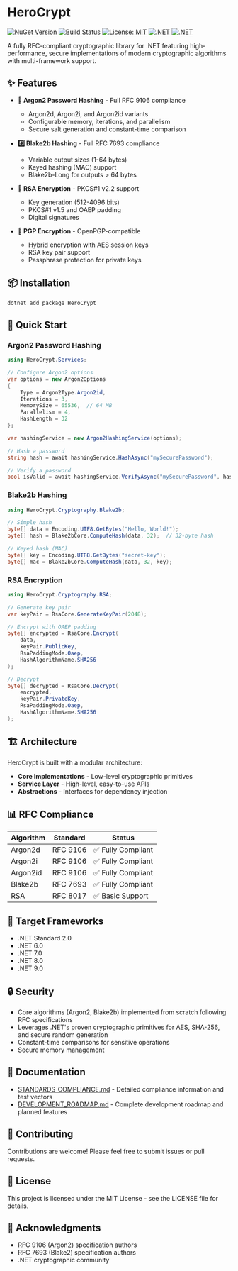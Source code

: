 # HeroCrypt

[![NuGet Version](https://img.shields.io/nuget/v/HeroCrypt.svg)](https://www.nuget.org/packages/HeroCrypt/)
[![Build Status](https://github.com/BeingCiteable/HeroCrypt/workflows/Build%20Pipeline/badge.svg)](https://github.com/BeingCiteable/HeroCrypt/actions)
[![License: MIT](https://img.shields.io/badge/License-MIT-yellow.svg)](https://opensource.org/licenses/MIT)
[![.NET](https://img.shields.io/badge/.NET%20Standard-2.0-blue)](https://dotnet.microsoft.com/download)
[![.NET](https://img.shields.io/badge/.NET-6.0%20|%207.0%20|%208.0%20|%209.0-blue)](https://dotnet.microsoft.com/download)

A fully RFC-compliant cryptographic library for .NET featuring high-performance, secure implementations of modern cryptographic algorithms with multi-framework support.

## ✨ Features

- **🔐 Argon2 Password Hashing** - Full RFC 9106 compliance
  - Argon2d, Argon2i, and Argon2id variants
  - Configurable memory, iterations, and parallelism
  - Secure salt generation and constant-time comparison
  
- **#️⃣ Blake2b Hashing** - Full RFC 7693 compliance
  - Variable output sizes (1-64 bytes)
  - Keyed hashing (MAC) support
  - Blake2b-Long for outputs > 64 bytes

- **🔑 RSA Encryption** - PKCS#1 v2.2 support
  - Key generation (512-4096 bits)
  - PKCS#1 v1.5 and OAEP padding
  - Digital signatures

- **📧 PGP Encryption** - OpenPGP-compatible
  - Hybrid encryption with AES session keys
  - RSA key pair support
  - Passphrase protection for private keys

## 📦 Installation

```bash
dotnet add package HeroCrypt
```

## 🚀 Quick Start

### Argon2 Password Hashing

```csharp
using HeroCrypt.Services;

// Configure Argon2 options
var options = new Argon2Options
{
    Type = Argon2Type.Argon2id,
    Iterations = 3,
    MemorySize = 65536,  // 64 MB
    Parallelism = 4,
    HashLength = 32
};

var hashingService = new Argon2HashingService(options);

// Hash a password
string hash = await hashingService.HashAsync("mySecurePassword");

// Verify a password
bool isValid = await hashingService.VerifyAsync("mySecurePassword", hash);
```

### Blake2b Hashing

```csharp
using HeroCrypt.Cryptography.Blake2b;

// Simple hash
byte[] data = Encoding.UTF8.GetBytes("Hello, World!");
byte[] hash = Blake2bCore.ComputeHash(data, 32);  // 32-byte hash

// Keyed hash (MAC)
byte[] key = Encoding.UTF8.GetBytes("secret-key");
byte[] mac = Blake2bCore.ComputeHash(data, 32, key);
```

### RSA Encryption

```csharp
using HeroCrypt.Cryptography.RSA;

// Generate key pair
var keyPair = RsaCore.GenerateKeyPair(2048);

// Encrypt with OAEP padding
byte[] encrypted = RsaCore.Encrypt(
    data, 
    keyPair.PublicKey, 
    RsaPaddingMode.Oaep, 
    HashAlgorithmName.SHA256
);

// Decrypt
byte[] decrypted = RsaCore.Decrypt(
    encrypted, 
    keyPair.PrivateKey, 
    RsaPaddingMode.Oaep, 
    HashAlgorithmName.SHA256
);
```

## 🏗️ Architecture

HeroCrypt is built with a modular architecture:

- **Core Implementations** - Low-level cryptographic primitives
- **Service Layer** - High-level, easy-to-use APIs
- **Abstractions** - Interfaces for dependency injection

## 📊 RFC Compliance

| Algorithm | Standard | Status |
|-----------|----------|--------|
| Argon2d   | RFC 9106 | ✅ Fully Compliant |
| Argon2i   | RFC 9106 | ✅ Fully Compliant |
| Argon2id  | RFC 9106 | ✅ Fully Compliant |
| Blake2b   | RFC 7693 | ✅ Fully Compliant |
| RSA       | RFC 8017 | ✅ Basic Support |

## 🎯 Target Frameworks

- .NET Standard 2.0
- .NET 6.0
- .NET 7.0
- .NET 8.0
- .NET 9.0

## 🔒 Security

- Core algorithms (Argon2, Blake2b) implemented from scratch following RFC specifications
- Leverages .NET's proven cryptographic primitives for AES, SHA-256, and secure random generation
- Constant-time comparisons for sensitive operations
- Secure memory management

## 📖 Documentation

- [STANDARDS_COMPLIANCE.md](STANDARDS_COMPLIANCE.md) - Detailed compliance information and test vectors
- [DEVELOPMENT_ROADMAP.md](DEVELOPMENT_ROADMAP.md) - Complete development roadmap and planned features

## 🤝 Contributing

Contributions are welcome! Please feel free to submit issues or pull requests.

## 📄 License

This project is licensed under the MIT License - see the LICENSE file for details.

## 🙏 Acknowledgments

- RFC 9106 (Argon2) specification authors
- RFC 7693 (Blake2) specification authors
- .NET cryptographic community